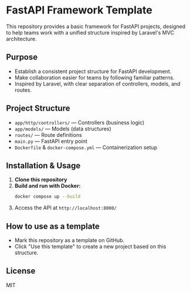# FastAPI Framework Template

This repository provides a basic framework for FastAPI projects, designed to help teams work with a unified structure inspired by Laravel's MVC architecture.

## Purpose
- Establish a consistent project structure for FastAPI development.
- Make collaboration easier for teams by following familiar patterns.
- Inspired by Laravel, with clear separation of controllers, models, and routes.

## Project Structure
- `app/http/controllers/` — Controllers (business logic)
- `app/models/` — Models (data structures)
- `routes/` — Route definitions
- `main.py` — FastAPI entry point
- `Dockerfile` & `docker-compose.yml` — Containerization setup

## Installation & Usage
1. **Clone this repository**
2. **Build and run with Docker:**
   ```sh
   docker compose up --build
   ```
3. Access the API at `http://localhost:8000/`

## How to use as a template
- Mark this repository as a template on GitHub.
- Click "Use this template" to create a new project based on this structure.

## License
MIT
